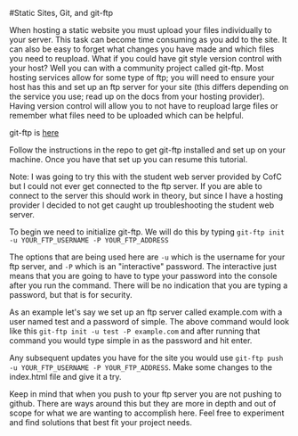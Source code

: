 #Static Sites, Git, and git-ftp

When hosting a static website you must upload your files individually to your server. This task can become time consuming as you add to the site. It can also be easy to forget what changes you have made and which files you need to reupload. What if you could have git style version control with your host? Well you can with a community project called git-ftp. Most hosting services allow for some type of ftp; you will need to ensure your host has this and set up an ftp server for your site (this differs depending on the service you use; read up on the docs from your hosting provider). Having version control will allow you to not have to reupload large files or remember what files need to be uploaded which can be helpful.

git-ftp is [here](https://github.com/git-ftp/git-ftp)

Follow the instructions in the repo to get git-ftp installed and set up on your machine. Once you have that set up you can resume this tutorial.

Note: I was going to try this with the student web server provided by CofC but I could not ever get connected to the ftp server. If you are able to connect to the server this should work in theory, but since I have a hosting provider I decided to not get caught up troubleshooting the student web server.

To begin we need to initialize git-ftp. We will do this by typing `git-ftp init -u YOUR_FTP_USERNAME -P YOUR_FTP_ADDRESS`

The options that are being used here are `-u` which is the username for your ftp server, and `-P` which is an "interactive" password. The interactive just means that you are going to have to type your password into the console after you run the command. There will be no indication that you are typing a password, but that is for security.

As an example let's say we set up an ftp server called example.com with a user named test and a password of simple. The above command would look like this `git-ftp init -u test -P example.com` and after running that command you would type simple in as the password and hit enter.

Any subsequent updates you have for the site you would use `git-ftp push -u YOUR_FTP_USERNAME -P YOUR_FTP_ADDRESS`. Make some changes to the index.html file and give it a try.

Keep in mind that when you push to your ftp server you are not pushing to github. There are ways around this but they are more in depth and out of scope for what we are wanting to accomplish here. Feel free to experiment and find solutions that best fit your project needs.